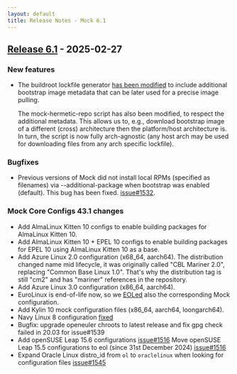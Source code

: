 ```yaml
---
layout: default
title: Release Notes - Mock 6.1
---
```


## [Release 6.1](https://rpm-software-management.github.io/mock/Release-Notes-6.1) - 2025-02-27


### New features

- The buildroot lockfile generator [has been modified][PR#1548] to include
  additional bootstrap image metadata that can be later used for a precise image
  pulling.

  The mock-hermetic-repo script has also been modified, to respect the additional
  metadata.  This allows us to, e.g., download bootstrap image of a different
  (cross) architecture then the platform/host architecture is.  In turn, the
  script is now fully arch-agnostic (any host arch may be used for downloading
  files from any arch specific lockfile). 


### Bugfixes

- Previous versions of Mock did not install local RPMs (specified as filenames)
  via --additional-package when bootstrap was enabled (default).  This bug has
  been fixed.  [issue#1532][]. 


### Mock Core Configs 43.1 changes

- Add AlmaLinux Kitten 10 configs to enable building packages for AlmaLinux Kitten 10. 
- Add AlmaLinux Kitten 10 + EPEL 10 configs to enable building packages for EPEL 10 using AlmaLinux Kitten 10 as a base. 
- Add Azure Linux 2.0 configuration (x68_64, aarch64). The distribution changed name mid lifecycle, it was originally called "CBL Mariner 2.0", replacing "Common Base Linux 1.0". That's why the distribution tag is still "cm2" and has "mariner" references in the repository. 
- Add Azure Linux 3.0 configuration (x86_64, aarch64). 
- EuroLinux is end-of-life now, so we [EOLed][issue#1537] also the corresponding Mock configuration. 
- Add Kylin 10 mock configuration files (x86_64, aarch64, loongarch64). 
- Navy Linux 8 configuration [fixed][issue#1538] 
- Bugfix: upgrade openeuler chroots to latest release and fix gpg check failed in 20.03 for issue#1539 
- Add openSUSE Leap 15.6 configurations [issue#1516][]
  Move openSUSE Leap 15.5 configurations to eol (since 31st December 2024) [issue#1516][] 
- Expand Oracle Linux distro_id from `ol` to `oraclelinux` when looking for configuration files [issue#1545]

[issue#1516]: https://github.com/rpm-software-management/mock/issues/1516
[issue#1545]: https://github.com/rpm-software-management/mock/issues/1545
[issue#1537]: https://github.com/rpm-software-management/mock/issues/1537
[issue#1532]: https://github.com/rpm-software-management/mock/issues/1532
[issue#1538]: https://github.com/rpm-software-management/mock/issues/1538
[PR#1548]: https://github.com/rpm-software-management/mock/pull/1548
